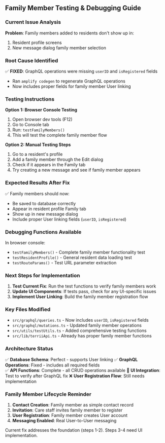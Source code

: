 ## Family Member Testing & Debugging Guide

### Current Issue Analysis

**Problem**: Family members added to residents don't show up in:
1. Resident profile screens
2. New message dialog family member selection

### Root Cause Identified

✅ **FIXED**: GraphQL operations were missing `userID` and `isRegistered` fields
- Ran `amplify codegen` to regenerate GraphQL operations
- Now includes proper fields for family member User linking

### Testing Instructions

**Option 1: Browser Console Testing**
1. Open browser dev tools (F12)
2. Go to Console tab  
3. Run: `testFamilyMembers()`
4. This will test the complete family member flow

**Option 2: Manual Testing Steps**
1. Go to a resident's profile
2. Add a family member through the Edit dialog
3. Check if it appears in the Family tab
4. Try creating a new message and see if family member appears

### Expected Results After Fix

✅ Family members should now:
- Be saved to database correctly
- Appear in resident profile Family tab
- Show up in new message dialog
- Include proper User linking fields (`userID`, `isRegistered`)

### Debugging Functions Available

In browser console:
- `testFamilyMembers()` - Complete family member functionality test
- `testResidentProfile()` - General resident data loading test
- `testRouteParams()` - Test URL parameter extraction

### Next Steps for Implementation

1. **Test Current Fix**: Run the test functions to verify family members work
2. **Update UI Components**: If tests pass, check for any UI-specific issues
3. **Implement User Linking**: Build the family member registration flow

### Key Files Modified

- `src/graphql/queries.ts` - Now includes `userID`, `isRegistered` fields
- `src/graphql/mutations.ts` - Updated family member operations
- `src/utils/testUtils.ts` - Added comprehensive testing functions
- `src/lib/terriiApi.ts` - Already has proper family member functions

### Architecture Status

✅ **Database Schema**: Perfect - supports User linking
✅ **GraphQL Operations**: Fixed - includes all required fields  
✅ **API Functions**: Complete - all CRUD operations available
🔄 **UI Integration**: Test to verify after GraphQL fix
❌ **User Registration Flow**: Still needs implementation

### Family Member Lifecycle Reminder

1. **Contact Creation**: Family member as simple contact record
2. **Invitation**: Care staff invites family member to register  
3. **User Registration**: Family member creates User account
4. **Messaging Enabled**: Real User-to-User messaging

Current fix addresses the foundation (steps 1-2). Steps 3-4 need UI implementation.
